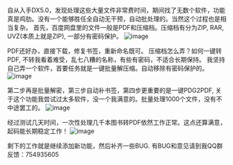 自从入手DX5.0，发现处理这些大量文件非常费时间，期间找了无数个软件，功能真是鸡肋。没有一个能够胜任全自动无干预，自动批处理的。当然这个过程也是相当复杂。
首先，百度网盘里的文件一般是PDF和压缩档。压缩档有分为ZIP, RAR, UVZ(本质上就是ZIP), 一部分有密码保护。
![image](https://github.com/ITBBOOK/-/assets/58942695/a44d3d96-4da2-44d9-914e-c4b63a88178e)


PDF还好办，直接下载，修复书签，重新命名既可。
压缩档怎么弄？如何一键转PDF, 不转我看着难受，乱七八糟的名称，有些有密码，不适合长期保持。
我坚持自己弄一个软件，首要任务就是一键批量解压缩。自动移除有密码保护的。
![image](https://github.com/ITBBOOK/-/assets/58942695/453bc8a9-4a1d-46c6-8483-977f366457c1)

第二步再是批量解密，第三步自动补书签，第四步更重要的是一键PDG2PDF, 关于这个功能我尝试过太多软件，没一个我满意的。批量处理1000个文件，没有不中途罢工的。
![image](https://github.com/ITBBOOK/-/assets/58942695/0af817f1-4835-4542-b773-567d48ea863a)

经过测试几天时间，一次性处理几千本图书转PDF依然工作正常。这点还算满意，起码能长期稳定工作！
![image](https://github.com/ITBBOOK/-/assets/58942695/df37d621-0c09-4c8d-acb7-1dc9907b721e)

剩下的工作就是继续添加新功能，然后补齐一些BUG.
有BUG和意见请到我QQ群反馈：754935605

